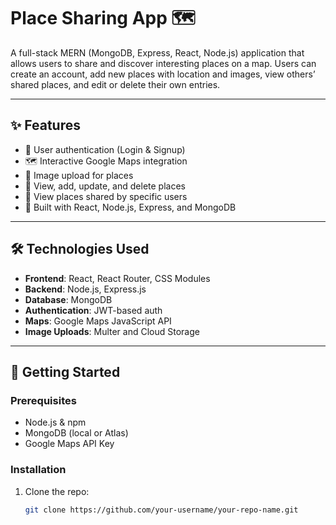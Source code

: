 # Place Sharing App 🗺️

A full-stack MERN (MongoDB, Express, React, Node.js) application that allows users to share and discover interesting places on a map. Users can create an account, add new places with location and images, view others’ shared places, and edit or delete their own entries.

---

## ✨ Features

- 🔐 User authentication (Login & Signup)
- 🗺️ Interactive Google Maps integration
- 📸 Image upload for places
- 📍 View, add, update, and delete places
- 👥 View places shared by specific users
- 🧱 Built with React, Node.js, Express, and MongoDB

---

## 🛠️ Technologies Used

- **Frontend**: React, React Router, CSS Modules
- **Backend**: Node.js, Express.js
- **Database**: MongoDB
- **Authentication**: JWT-based auth
- **Maps**: Google Maps JavaScript API
- **Image Uploads**: Multer and Cloud Storage

---

## 🚀 Getting Started

### Prerequisites

- Node.js & npm
- MongoDB (local or Atlas)
- Google Maps API Key

### Installation

1. Clone the repo:

   ```bash
   git clone https://github.com/your-username/your-repo-name.git
